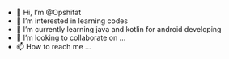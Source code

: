 - 👋 Hi, I’m @Opshifat
- 👀 I’m interested in learning codes
- 🌱 I’m currently learning java and kotlin for android developing
- 💞️ I’m looking to collaborate on ...
- 📫 How to reach me ...

<!---
Opshifat/Opshifat is a ✨ special ✨ repository because its `README.md` (this file) appears on your GitHub profile.
You can click the Preview link to take a look at your changes.
--->
